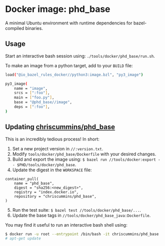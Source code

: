 # Docker image: phd_base

A minimal Ubuntu environment with runtime dependencies for bazel-compiled
binaries.


## Usage

Start an interactive bash session using: `./tools/docker/phd_base/run.sh`.

To make an image from a python target, add to your `BUILD` file:

```sh
load("@io_bazel_rules_docker//python3:image.bzl", "py3_image")

py3_image(
    name = "image",
    srcs = [":foo"],
    main = ["foo.py"],
    base = "@phd_base//image",
    deps = [":foo"],
)
```

## Updating [chriscummins/phd_base](https://hub.docker.com/r/chriscummins/phd_base)

This is an incredibly tedious process! In short:

1. Set a new project version in `//:version.txt`.
2. Modify `tools/docker/phd_base/Dockerfile` with your desired changes.
3. Build and export the image using: `$ bazel run //tools/docker:export -- $PHD/tools/docker/phd_base`.
4. Update the digest in the `WORKSPACE` file:
```
container_pull(
    name = "phd_base",
    digest = "sha256:<new_digest>",
    registry = "index.docker.io",
    repository = "chriscummins/phd_base",
)
```
5. Run the test suite: `$ bazel test //tools/docker/phd_base/...`.
6. Update the base tags in `//tools/docker/phd_base_java:Dockerfile`.

You may find it useful to run an interactive bash shell using:

```sh
$ docker run -u root --entrypoint /bin/bash -it chriscummins/phd_base
# apt-get update
```
